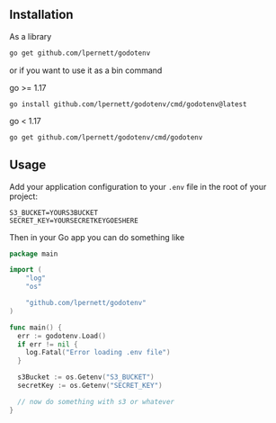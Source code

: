 

## Installation

As a library

```bash
go get github.com/lpernett/godotenv
```

or if you want to use it as a bin command

go >= 1.17
```shell
go install github.com/lpernett/godotenv/cmd/godotenv@latest
```

go < 1.17
```shell
go get github.com/lpernett/godotenv/cmd/godotenv
```

## Usage

Add your application configuration to your `.env` file in the root of your project:

```shell
S3_BUCKET=YOURS3BUCKET
SECRET_KEY=YOURSECRETKEYGOESHERE
```

Then in your Go app you can do something like

```go
package main

import (
    "log"
    "os"

    "github.com/lpernett/godotenv"
)

func main() {
  err := godotenv.Load()
  if err != nil {
    log.Fatal("Error loading .env file")
  }

  s3Bucket := os.Getenv("S3_BUCKET")
  secretKey := os.Getenv("SECRET_KEY")

  // now do something with s3 or whatever
}
